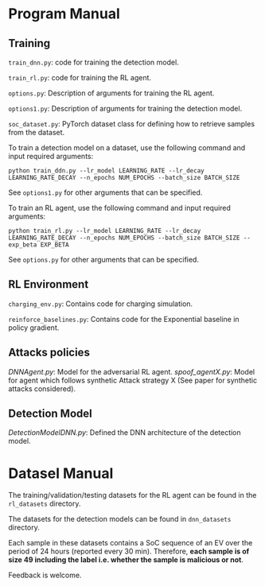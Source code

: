 # Program Manual


## Training

`train_dnn.py`: code for training the detection model.

`train_rl.py`: code for training the RL agent.

`options.py`: Description of arguments for training the RL agent.

`options1.py`: Description of arguments for training the detection model.

`soc_dataset.py`: PyTorch dataset class for defining how to retrieve samples from the dataset.

To train a detection model on a dataset, use the following command and input required arguments:

`python train_ddn.py --lr_model LEARNING_RATE --lr_decay LEARNING_RATE_DECAY --n_epochs NUM_EPOCHS --batch_size BATCH_SIZE`
 
See `options1.py` for other arguments that can be specified.

To train an RL agent, use the following command and input required arguments:

`python train_rl.py --lr_model LEARNING_RATE --lr_decay LEARNING_RATE_DECAY --n_epochs NUM_EPOCHS --batch_size BATCH_SIZE --exp_beta EXP_BETA`

See `options.py` for other arguments that can be specified.

## RL Environment

`charging_env.py`: Contains code for charging simulation.

`reinforce_baselines.py`: Contains code for the Exponential baseline in policy gradient.

## Attacks policies

*DNNAgent.py*: Model for the adversarial RL agent.
*spoof_agentX.py*: Model for agent which follows synthetic Attack strategy X (See paper for synthetic attacks considered).

## Detection Model

*DetectionModelDNN.py*: Defined the DNN architecture of the detection model.

# Datasel Manual

The training/validation/testing datasets for the RL agent can be found in the `rl_datasets` directory.

The datasets for the detection models can be found in `dnn_datasets` directory.

Each sample in these datasets contains a SoC sequence of an EV over the period of 24 hours (reported every 30 min). Therefore, **each sample is of size 49 including the label i.e. whether the sample is malicious or not**.



Feedback is welcome.





